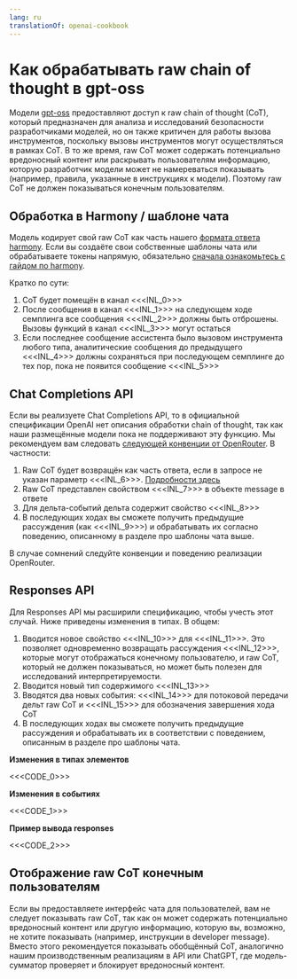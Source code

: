 ```yaml
---
lang: ru
translationOf: openai-cookbook
---
```


# Как обрабатывать raw chain of thought в gpt-oss

Модели [gpt-oss](https://openai.com/open-models) предоставляют доступ к raw chain of thought (CoT), который предназначен для анализа и исследований безопасности разработчиками моделей, но он также критичен для работы вызова инструментов, поскольку вызовы инструментов могут осуществляться в рамках CoT. В то же время, raw CoT может содержать потенциально вредоносный контент или раскрывать пользователям информацию, которую разработчик модели может не намереваться показывать (например, правила, указанные в инструкциях к модели). Поэтому raw CoT не должен показываться конечным пользователям.

## Обработка в Harmony / шаблоне чата

Модель кодирует свой raw CoT как часть нашего [формата ответа harmony](https://cookbook.openai.com/articles/openai-harmony). Если вы создаёте свои собственные шаблоны чата или обрабатываете токены напрямую, обязательно [сначала ознакомьтесь с гайдом по harmony](https://cookbook.openai.com/articles/openai-harmony).

Кратко по сути:

1. CoT будет помещён в канал &lt;&lt;&lt;INL_0>>>
2. После сообщения в канал &lt;&lt;&lt;INL_1>>> на следующем ходе семплинга все сообщения &lt;&lt;&lt;INL_2>>> должны быть отброшены. Вызовы функций в канал &lt;&lt;&lt;INL_3>>> могут остаться
3. Если последнее сообщение ассистента было вызовом инструмента любого типа, аналитические сообщения до предыдущего &lt;&lt;&lt;INL_4>>> должны сохраняться при последующем семплинге до тех пор, пока не появится сообщение &lt;&lt;&lt;INL_5>>>

## Chat Completions API

Если вы реализуете Chat Completions API, то в официальной спецификации OpenAI нет описания обработки chain of thought, так как наши размещённые модели пока не поддерживают эту функцию. Мы рекомендуем вам следовать [следующей конвенции от OpenRouter](https://openrouter.ai/docs/use-cases/reasoning-tokens). В частности:

1. Raw CoT будет возвращён как часть ответа, если в запросе не указан параметр &lt;&lt;&lt;INL_6>>>. [Подробности здесь](https://openrouter.ai/docs/use-cases/reasoning-tokens#legacy-parameters)
2. Raw CoT представлен свойством &lt;&lt;&lt;INL_7>>> в объекте message в ответе
3. Для дельта-событий дельта содержит свойство &lt;&lt;&lt;INL_8>>>
4. В последующих ходах вы сможете получить предыдущие рассуждения (как &lt;&lt;&lt;INL_9>>>) и обрабатывать их согласно поведению, описанному в разделе про шаблоны чата выше.

В случае сомнений следуйте конвенции и поведению реализации OpenRouter.

## Responses API

Для Responses API мы расширили спецификацию, чтобы учесть этот случай. Ниже приведены изменения в типах. В общем:

1. Вводится новое свойство &lt;&lt;&lt;INL_10>>> для &lt;&lt;&lt;INL_11>>>. Это позволяет одновременно возвращать рассуждения &lt;&lt;&lt;INL_12>>>, которые могут отображаться конечному пользователю, и raw CoT, который не должен показываться, но может быть полезен для исследований интерпретируемости.
2. Вводится новый тип содержимого &lt;&lt;&lt;INL_13>>>
3. Вводятся два новых события: &lt;&lt;&lt;INL_14>>> для потоковой передачи дельт raw CoT и &lt;&lt;&lt;INL_15>>> для обозначения завершения хода CoT
4. В последующих ходах вы сможете получить предыдущие рассуждения и обрабатывать их в соответствии с поведением, описанным в разделе про шаблоны чата.

**Изменения в типах элементов**

&lt;&lt;&lt;CODE_0>>>

**Изменения в событиях**

&lt;&lt;&lt;CODE_1>>>

**Пример вывода responses**

&lt;&lt;&lt;CODE_2>>>

## Отображение raw CoT конечным пользователям

Если вы предоставляете интерфейс чата для пользователей, вам не следует показывать raw CoT, так как он может содержать потенциально вредоносный контент или другую информацию, которую вы, возможно, не хотите показывать (например, инструкции в developer message). Вместо этого рекомендуется показывать обобщённый CoT, аналогично нашим производственным реализациям в API или ChatGPT, где модель-сумматор проверяет и блокирует вредоносный контент.
